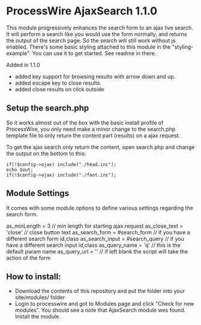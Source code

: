 # ProcessWire AjaxSearch 1.1.0

This module progressively enhances the search form to an ajax live search. It will perform a search like you would use the form normally, and returns the output of the search page. So the search will still work without js enabled.
There's some basic styling attached to this module in the "styling-example". You can use it to get started. See readme in there.

Added in 1.1.0

* added key support for browsing results with arrow down and up.
* added escape key to close results.
* added close results on click outside


## Setup the search.php

So it works almost out of the box with the basic install profile of ProcessWire, you only need make a minor change to the search.php template file to only return the content part (results) on a ajax request.

To get the ajax search only return the content, open search.php and change the output on the bottom to this:

```
if(!$config->ajax) include("./head.inc");
echo $out;
if(!$config->ajax) include("./foot.inc");
```


## Module Settings

It comes with some module options to define various settings regarding the search form.

as_minLength = 3 // min length for starting ajax request
as_close_text = 'close' // close button text
as_search_form = #search_form // if you have a different search form id,class
as_search_input = #search_query // if you have a different search input id,class
as_query_name = 'q' // this is the default param name
as_query_url = '' // if left blank the script will take the action of the form


## How to install:

- Download the contents of this repository and put the folder into your site/modules/ folder
- Login to processwire and got to Modules page and click "Check for new modules". You should see a note that AjaxSearch module wes found. Install the module.

